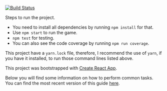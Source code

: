 [![Build Status](https://travis-ci.org/fernandosouza/react-tic-tac-toe.svg?branch=master)](https://travis-ci.org/fernandosouza/react-tic-tac-toe)

Steps to run the project.

- You need to install all dependencies by running `npm install` for that.
- Use `npm start` to run the game.
- `npm test` for testing. 
- You can also see the code coverage by running `npm run coverage`.

This project have a `yarn.lock` file, therefore, I recommend the use of `yarn`, if you have it installed, to run those command lines listed above.

This project was bootstrapped with [Create React App](https://github.com/facebookincubator/create-react-app).

Below you will find some information on how to perform common tasks.<br>
You can find the most recent version of this guide [here](https://github.com/facebookincubator/create-react-app/blob/master/packages/react-scripts/template/README.md).
